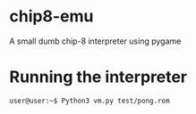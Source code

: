 # chip8-emu
A small dumb chip-8 interpreter using pygame

# Running the interpreter
```console
user@user:~$ Python3 vm.py test/pong.rom

```
